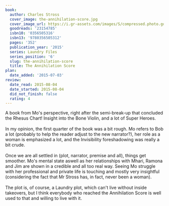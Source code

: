 ```yaml
---
book:
  author: Charles Stross
  cover_image: the-annihilation-score.jpg
  cover_image_url: https://i.gr-assets.com/images/S/compressed.photo.goodreads.com/books/1426160476l/23154785._SX98_.jpg
  goodreads: '23154785'
  isbn10: '0356505316'
  isbn13: '9780356505312'
  pages: '352'
  publication_year: '2015'
  series: Laundry Files
  series_position: '6'
  slug: the-annihilation-score
  title: The Annihilation Score
plan:
  date_added: '2015-07-03'
review:
  date_read: 2015-08-04
  date_started: 2015-08-04
  did_not_finish: false
  rating: 4
---
```


A book from Mo's perspective, right after the semi-break-up that concluded the Rhesus Chart! Insight into the Bone Violin, and a lot of Super Heroes.<br /><br />In my opinion, the first quarter of the book was a bit rough. Mo refers to Bob a lot (probably to help the reader adjust to the new narrator?), her role as a woman is emphasized a lot, and the Invisibility foreshadowing was really a bit crude.<br /><br />Once we are all settled in (plot, narrator, premise and all), things get smoother. Mo's mental state aswell as her relationships with Mhari, Ramona and Jim are shown in a credible and all too real way. Seeing Mo struggle with her professional and private life is touching and mostly very insightful (considering the fact that Mr Stross has, in fact, never been a woman).<br /><br />The plot is, of course, a Laundry plot, which can't live without inside takeovers, but I think everybody who reached the Annihilation Score is well used to that and willing to live with it.
